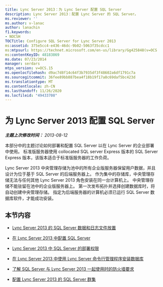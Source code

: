 ```yaml
---
title: Lync Server 2013：为 Lync Server 配置 SQL Server
description: Lync Server 2013：配置 Lync Server 的 SQL Server。
ms.reviewer: ''
ms.author: v-lanac
author: lanachin
f1.keywords:
- NOCSH
TOCTitle: Configure SQL Server for Lync Server 2013
ms:assetid: 375e5cc4-e436-46dc-9b02-5063f35cdcc1
ms:mtpsurl: https://technet.microsoft.com/en-us/library/Gg425848(v=OCS.15)
ms:contentKeyID: 48183869
ms.date: 07/23/2014
manager: serdars
mtps_version: v=OCS.15
ms.openlocfilehash: d9ac7d8f14c64f3b7935df3f48602a6df1791c7a
ms.sourcegitcommit: 36fee89bb887bea4f18b19f17a8c69daf5bc423d
ms.translationtype: MT
ms.contentlocale: zh-CN
ms.lasthandoff: 11/26/2020
ms.locfileid: "49433708"
---
```

# <a name="configure-sql-server-for-lync-server-2013"></a>为 Lync Server 2013 配置 SQL Server

<div data-xmlns="http://www.w3.org/1999/xhtml">

<div class="topic" data-xmlns="http://www.w3.org/1999/xhtml" data-msxsl="urn:schemas-microsoft-com:xslt" data-cs="https://msdn.microsoft.com/">

<div data-asp="https://msdn2.microsoft.com/asp">



</div>

<div id="mainSection">

<div id="mainBody">

<span> </span>

_**主题上次修改时间：** 2013-08-12_

本部分中的主题讨论如何部署和配置 SQL Server 以在 Lync Server 的企业部署中使用。 标准版服务器使用 collocated SQL server Express 版本的 SQL Server Express 版本，该版本适合于标准版服务器的工作负荷。

Lync Server 2013 中央管理存储为池中的所有企业版服务器保留用户数据，并且设计为位于基于 SQL Server 的后端服务器上。 作为集中的存储库，中央管理存储无法与任何其他 Lync Server 2013 角色安装在同一台计算机上。 中央管理存储不能驻留在池中的企业版服务器上。 第一次发布拓扑并选择创建数据库时，将自动创建中央管理存储。 指定为后端服务器的计算机必须已运行 SQL Server 数据库软件，才能成功安装。

<div>

## <a name="in-this-section"></a>本节内容

  - [Lync Server 2013 的 SQL Server 数据和日志文件放置](lync-server-2013-sql-server-data-and-log-file-placement.md)

  - [在 Lync Server 2013 中配置 SQL Server](lync-server-2013-configure-sql-server.md)

  - [Lync Server 2013 中 SQL Server 的部署权限](lync-server-2013-deployment-permissions-for-sql-server.md)

  - [在 Lync Server 2013 中使用 Lync Server 命令行管理程序安装数据库](lync-server-2013-database-installation-using-lync-server-management-shell.md)

  - [了解 SQL Server 与 Lync Server 2013 一起使用时的防火墙要求](lync-server-2013-understanding-firewall-requirements-for-sql-server.md)

  - [配置 Lync Server 2013 的 SQL Server 群集](lync-server-2013-configure-sql-server-clustering.md)

</div>

</div>

<span> </span>

</div>

</div>

</div>

